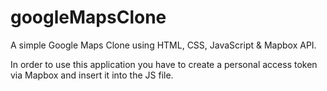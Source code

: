 # googleMapsClone

A simple Google Maps Clone using HTML, CSS, JavaScript & Mapbox API.

In order to use this application you have to create a personal access token via Mapbox and insert it into the JS file.
